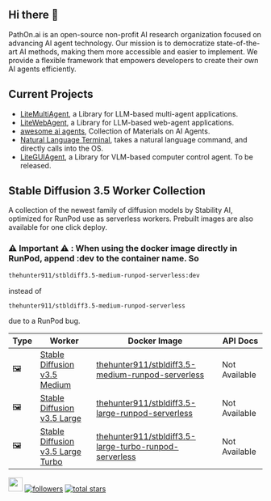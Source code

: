## Hi there 👋
PathOn.ai is an open-source non-profit AI research organization focused on advancing AI agent technology. Our mission is to democratize state-of-the-art AI methods, making them more accessible and easier to implement. We provide a flexible framework that empowers developers to create their own AI agents efficiently.

## Current Projects
- [LiteMultiAgent](https://github.com/PathOnAI/LiteMultiAgent), a Library for LLM-based multi-agent applications.
- [LiteWebAgent](https://github.com/PathOnAI/LiteWebAgent), a Library for LLM-based web-agent applications. 
- [awesome ai agents](https://github.com/PathOnAI/awesome-ai-agents), Collection of Materials on AI Agents.
- [Natural Language Terminal](https://github.com/PathOnAI/NaturalLanguageTerminal), takes a natural language command, and directly calls into the OS.
- [LiteGUIAgent](https://github.com/PathOnAI/LiteGUIAgent), a Library for VLM-based computer control agent. To be released.


## Stable Diffusion 3.5 Worker Collection
A collection of the newest family of diffusion models by Stability AI, optimized for RunPod use as serverless workers. Prebuilt images are also available for one click deploy.

### ⚠️ Important ⚠️ : When using the docker image directly in RunPod, append :dev to the container name. So 

```bash
thehunter911/stbldiff3.5-medium-runpod-serverless:dev
```

instead of 

```bash
thehunter911/stbldiff3.5-medium-runpod-serverless
```

due to a RunPod bug.

| Type | Worker | Docker Image | API Docs |
|------|---------|--------------|-----------|
| 🖼️ | [Stable Diffusion v3.5 Medium](https://github.com/PathOnAI/runpod-stable-diffusion-3.5-medium-worker) | [thehunter911/stbldiff3.5-medium-runpod-serverless](https://hub.docker.com/repository/docker/thehunter911/stbldiff3.5-medium-runpod-serverless/general) | Not Available |
| 🖼️ | [Stable Diffusion v3.5 Large](https://github.com/PathOnAI/runpod-stable-diffusion-3.5-large-worker) | [thehunter911/stbldiff3.5-large-runpod-serverless](https://hub.docker.com/repository/docker/thehunter911/stbldiff3.5-large-runpod-serverless/general) | Not Available |
| 🖼️ | [Stable Diffusion v3.5 Large Turbo](https://github.com/PathOnAI/runpod-stable-diffusion-3.5-large-turbo-worker) | [thehunter911/stbldiff3.5-large-turbo-runpod-serverless](https://hub.docker.com/repository/docker/thehunter911/stbldiff3.5-large-turbo-runpod-serverless/general) | Not Available |

<p></p>
<p></p>

<p align="left">
    <a href="https://discord.gg/XwvEyVhdw3">
        <img src="https://img.shields.io/badge/Community-Discord-8A2BE2" height="28"></a>
    <a href="https://github.com/PathOnAI?tab=followers">
        <img alt="followers" title="Follow me on Github" src="https://custom-icon-badges.demolab.com/github/followers/PathOnAI?color=236ad3&labelColor=1155ba&style=for-the-badge&logo=person-add&label=Follow&logoColor=white"/></a>
    <a href="https://github.com/PathOnAI?tab=repositories&sort=stargazers">
        <img alt="total stars" title="Total stars on GitHub" src="https://custom-icon-badges.demolab.com/github/stars/PathOnAI?color=55960c&style=for-the-badge&labelColor=488207&logo=star"/></a>
</p>

